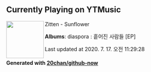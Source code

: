 ## Currently Playing on YTMusic

[<img align="left" width="100" src="https://lh3.googleusercontent.com/P0lB05kUpHEDq0lMZg_haw8J05AqleCTeki89lrYN-Aus9zff95zZ161WdTtHsWLP1ejH0O2f0TJ28VX">](https://music.youtube.com/channel/UC2xBk-gFSmnO__ZtHrXFEmg)

Zitten - Sunflower

**Albums**: diaspora : 흩어진 사람들 [EP]

Last updated at 2020. 7. 17. 오전 11:29:28

#### Generated with [20chan/github-now](https://github.com/20chan/github-now)


<!--
**20chan/20chan** is a ✨ _special_ ✨ repository because its `README.md` (this file) appears on your GitHub profile.

Here are some ideas to get you started:

- 🔭 I’m currently working on ...
- 🌱 I’m currently learning ...
- 👯 I’m looking to collaborate on ...
- 🤔 I’m looking for help with ...
- 💬 Ask me about ...
- 📫 How to reach me: ...
- 😄 Pronouns: ...
- ⚡ Fun fact: ...
-->
